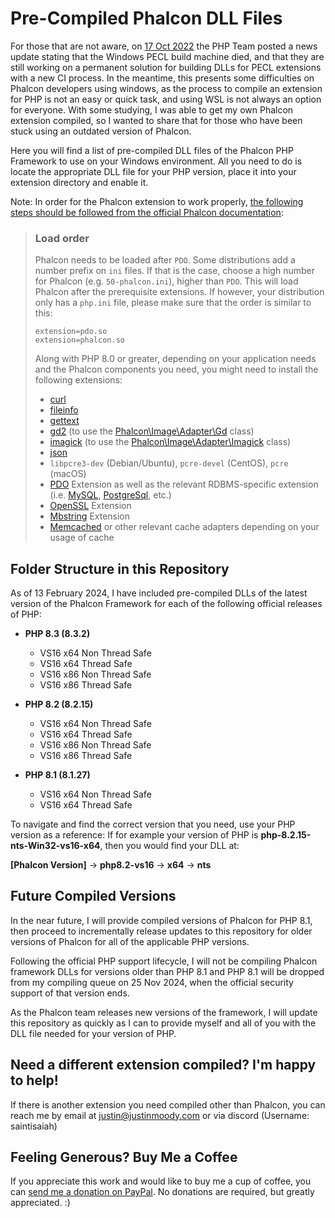 # Pre-Compiled Phalcon DLL Files

For those that are not aware, on [17 Oct 2022](https://windows.php.net/#news-2022-10-17-1) the PHP Team posted a news update stating that the Windows PECL build machine died, and that they are still working on a permanent solution for building DLLs for PECL extensions with a new CI process. In the meantime, this presents some difficulties on Phalcon developers using windows, as the process to compile an extension for PHP is not an easy or quick task, and using WSL is not always an option for everyone. With some studying, I was able to get my own Phalcon extension compiled, so I wanted to share that for those who have been stuck using an outdated version of Phalcon.

Here you will find a list of pre-compiled DLL files of the Phalcon PHP Framework to use on your Windows environment. All you need to do is locate the appropriate DLL file for your PHP version, place it into your extension directory and enable it.

Note: In order for the Phalcon extension to work properly, [the following steps should be followed from the official Phalcon documentation](https://docs.phalcon.io/latest/installation/#php-80):

> ### Load order
> 
> Phalcon needs to be loaded after  `PDO`. Some distributions add a
> number prefix on  `ini`  files. If that is the case, choose a high
> number for Phalcon (e.g.  `50-phalcon.ini`), higher than  `PDO`. This
> will load Phalcon after the prerequisite extensions. If however, your
> distribution only has a  `php.ini`  file, please make sure that the
> order is similar to this:
> 
>     extension=pdo.so
>     extension=phalcon.so
> 
> 
> Along with PHP 8.0 or greater, depending on your application needs and
> the Phalcon components you need, you might need to install the
> following extensions:
> 
> -   [curl](https://www.php.net/manual/en/book.curl.php)
> -   [fileinfo](https://www.php.net/manual/en/book.fileinfo.php)
> -   [gettext](https://www.php.net/manual/en/book.gettext.php)
> -   [gd2](https://www.php.net/manual/en/book.image.php)  (to use the  [Phalcon\Image\Adapter\Gd](https://docs.phalcon.io/latest/api/phalcon_image/#image-adapter-gd)
> class)
> -   [imagick](https://www.php.net/manual/en/book.imagick.php)  (to use the 
> [Phalcon\Image\Adapter\Imagick](https://docs.phalcon.io/latest/api/phalcon_image/#image-adapter-imagick)
> class)
> -   [json](https://www.php.net/manual/en/book.json.php)
> -   `libpcre3-dev`  (Debian/Ubuntu),  `pcre-devel`  (CentOS),  `pcre`  (macOS)
> -   [PDO](https://php.net/manual/en/book.pdo.php)  Extension as well as the relevant RDBMS-specific extension (i.e. 
> [MySQL](https://php.net/manual/en/ref.pdo-mysql.php), 
> [PostgreSql](https://php.net/manual/en/ref.pdo-pgsql.php), etc.)
> -   [OpenSSL](https://php.net/manual/en/book.openssl.php)  Extension
> -   [Mbstring](https://php.net/manual/en/book.mbstring.php)  Extension
> -   [Memcached](https://php.net/manual/en/book.memcached.php)  or other relevant cache adapters depending on your usage of cache


## Folder Structure in this Repository

As of 13 February 2024, I have included pre-compiled DLLs of the latest version of the Phalcon Framework for each of the following official releases of PHP:

 - **PHP 8.3 (8.3.2)**
     - VS16 x64 Non Thread Safe
     - VS16 x64 Thread Safe
     - VS16 x86 Non Thread Safe
     - VS16 x86 Thread Safe

- **PHP 8.2 (8.2.15)**
     - VS16 x64 Non Thread Safe
     - VS16 x64 Thread Safe
     - VS16 x86 Non Thread Safe
     - VS16 x86 Thread Safe

- **PHP 8.1 (8.1.27)**
     - VS16 x64 Non Thread Safe
     - VS16 x64 Thread Safe

To navigate and find the correct version that you need, use your PHP version as a reference:
If for example your version of PHP is **php-8.2.15-nts-Win32-vs16-x64**, then you would find your DLL at:

**[Phalcon Version]** -> **php8.2-vs16** -> **x64** -> **nts**


## Future Compiled Versions

In the near future, I will provide compiled versions of Phalcon for PHP 8.1, then proceed to incrementally release updates to this repository for older versions of Phalcon for all of the applicable PHP versions.

Following the official PHP support lifecycle, I will not be compiling Phalcon framework DLLs for versions older than PHP 8.1 and PHP 8.1 will be dropped from my compiling queue on 25 Nov 2024, when the official security support of that version ends.

As the Phalcon team releases new versions of the framework, I will update this repository as quickly as I can to provide myself and all of you with the DLL file needed for your version of PHP.

## Need a different extension compiled? I'm happy to help!

If there is another extension you need compiled other than Phalcon, you can reach me by email at justin@justinmoody.com or via discord (Username: saintisaiah) 

## Feeling Generous? Buy Me a Coffee

If you appreciate this work and would like to buy me a cup of coffee, you can [send me a donation on PayPal](https://paypal.me/jmoodyfwd). 
No donations are required, but greatly appreciated. :)